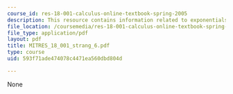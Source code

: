 ```yaml
---
course_id: res-18-001-calculus-online-textbook-spring-2005
description: This resource contains information related to exponentials and logarithms.
file_location: /coursemedia/res-18-001-calculus-online-textbook-spring-2005/593f71ade474078c4471ea560dbd804d_MITRES_18_001_strang_6.pdf
file_type: application/pdf
layout: pdf
title: MITRES_18_001_strang_6.pdf
type: course
uid: 593f71ade474078c4471ea560dbd804d

---
```

None